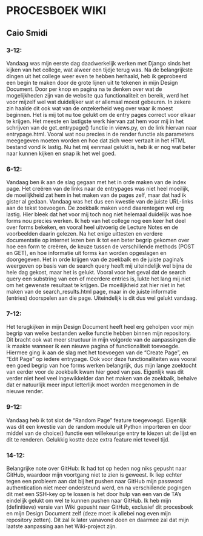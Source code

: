 # PROCESBOEK WIKI


## Caio Smidi


### 3-12:
Vandaag was mijn eerste dag daadwerkelijk werken met Django sinds het kijken van het college, wat alweer een tijdje terug was. Na de belangrijkste dingen uit het college weer even te hebben herhaald, heb ik geprobeerd een begin te maken door de grote lijnen uit te tekenen in mijn Design Document. Door per knop en pagina na te denken over wat de mogelijkheden zijn van de website qua functionaliteit en bereik, werd het voor mijzelf wel wat duidelijker wat er allemaal moest gebeuren. In zekere zin haalde dit ook wat van de onzekerheid weg over waar ik moest beginnen.
Het is mij tot nu toe gelukt om de entry pages correct voor elkaar te krijgen. Het meeste en lastigste werk hiervan zat hem voor mij in het schrijven van de get_entrypage() functie in views.py, en de link hiervan naar entrypage.html. Vooral wat nou precies in de render functie als parameters meegegeven moeten worden en hoe dat zich weer vertaalt in het HTML bestand vond ik lastig. Nu het mij eenmaal gelukt is, heb ik er nog wat beter naar kunnen kijken en snap ik het wel goed.


### 6-12:
Vandaag ben ik aan de slag gegaan met het in orde maken van de index page. Het creëren van de links naar de entrypages was niet heel moeilijk, de moeilijkheid zat hem in het maken van de pages zelf, maar dat had ik gister al gedaan. Vandaag was het dus een kwestie van de juiste URL-links aan de tekst toevoegen.
De zoekbalk maken vond daarentegen wel erg lastig. Hier bleek dat het voor mij toch nog niet helemaal duidelijk was hoe forms nou precies werken. Ik heb van het college nog een keer het deel over forms bekeken, en vooral heel uitvoerig de Lecture Notes en de voorbeelden daarin gelezen. Na het enige uittesten en verdere documentatie op internet lezen ben ik tot een beter begrip gekomen over hoe een form te creëren, de keuze tussen de verschillende methods (POST en GET), en hoe informatie uit forms kan worden opgeslagen en doorgegeven.
Het in orde krijgen van de zoekbalk en de juiste pagina’s weergeven op basis van de search query heeft mij uiteindelijk wel bijna de hele dag gekost, maar het is gelukt. Vooral voor het geval dat de search query een substring van een of meerdere entries is, lukte het lang mij niet om het gewenste resultaat te krijgen. De moeilijkheid zat hier niet in het maken van de search_results.html page, maar in de juiste informatie (entries) doorspelen aan die page. Uiteindelijk is dit dus wel gelukt vandaag.


### 7-12:
Het terugkijken in mijn Design Document heeft heel erg geholpen voor mijn begrip van welke bestanden welke functie hebben binnen mijn repository. Dit bracht ook wat meer structuur in mijn volgorde van de aanpassingen die ik maakte wanneer ik een nieuwe pagina of functionaliteit toevoegde.
Hiermee ging ik aan de slag met het toevoegen van de “Create Page”, en “Edit Page” op iedere entrypage. Ook voor deze functionaliteiten was vooral een goed begrip van hoe forms werken belangrijk, dus mijn lange zoektocht van eerder voor de zoekbalk kwam hier goed van pas. Eigenlijk was dit verder niet heel veel ingewikkelder dan het maken van de zoekbalk, behalve dat er natuurlijk meer input letterlijk moet worden meegenomen in de nieuwe render.


### 9-12:
Vandaag heb ik tot slot de “Random Page” feature toegevoegd. Eigenlijk was dit een kwestie van de random module uit Python importeren en door middel van de choice() functie een willekeurige entry te kiezen uit de lijst en dit te renderen. Gelukkig kostte deze extra feature niet teveel tijd.


### 14-12:
Belangrijke note over GitHub: Ik had tot op heden nog niks gepusht naar GitHub, waardoor mijn voortgang niet te zien is geweest. Ik liep echter tegen een probleem aan dat bij het pushen naar GitHub mijn password authentication niet meer ondersteund werd, en na verschillende pogingen dit met een SSH-key op te lossen is het door hulp van een van de TA’s eindelijk gelukt om wel te kunnen pushen naar GitHub. Ik heb mijn (definitieve) versie van Wiki gepusht naar GitHub, exclusief dit procesboek en mijn Design Document zelf (deze moet ik allebei nog even mijn repository zetten).
Dit zal ik later vanavond doen en daarmee zal dat mijn laatste aanpassing aan het Wiki-project zijn.
